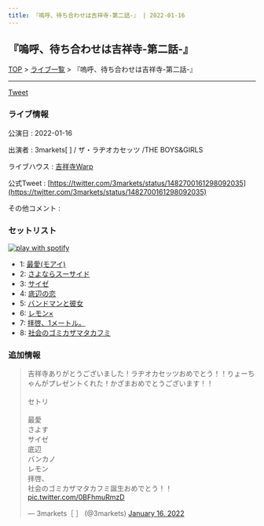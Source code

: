 ```yaml
---
title: 『嗚呼、待ち合わせは吉祥寺-第二話-』 | 2022-01-16
---
```

## 『嗚呼、待ち合わせは吉祥寺-第二話-』

[TOP](/setlist/) > [ライブ一覧](lives.html) > 『嗚呼、待ち合わせは吉祥寺-第二話-』

___

<a href="https://twitter.com/share?ref_src=twsrc%5Etfw" data-text="3markets[ ]セットリスト > 『嗚呼、待ち合わせは吉祥寺-第二話-』" class="twitter-share-button" data-via="3markets" data-hashtags="3markets" data-related="3markets" data-show-count="false">Tweet</a>

### ライブ情報

公演日
:    2022-01-16

出演者
:    3markets[ ] / ザ・ラヂオカセッツ /THE BOYS&GIRLS

ライブハウス
:    [吉祥寺Warp](livehouse005.html)

公式Tweet
:    [https://twitter.com/3markets/status/1482700161298092035](https://twitter.com/3markets/status/1482700161298092035)

その他コメント
:    

### セットリスト


[![play with spotify](images/spotify-icon.png)](https://open.spotify.com/playlist/4uvmqaIkwQhrP0wvQ5jYyS)



*  1: [最愛(モアイ)](song014.html)
*  2: [さよならスーサイド](song013.html)
*  3: [サイゼ](song004.html)
*  4: [底辺の恋](song008.html)
*  5: [バンドマンと彼女](song009.html)
*  6: [レモン×](song003.html)
*  7: [拝啓、1メートル。](song010.html)
*  8: [社会のゴミカザマタカフミ](song002.html)


### 追加情報



<blockquote class="twitter-tweet"><p lang="ja" dir="ltr">吉祥寺ありがとうございました！ラヂオカセッツおめでとう！！りょーちゃんがプレゼントくれた！かざまおめでとうございます！！<br><br>セトリ<br><br>最愛<br>さよす<br>サイゼ<br>底辺<br>バンカノ<br>レモン<br>拝啓、<br>社会のゴミカザマタカフミ誕生おめでとう！！ <a href="https://t.co/0BFhmuRmzD">pic.twitter.com/0BFhmuRmzD</a></p>&mdash; 3markets［ ］ (@3markets) <a href="https://twitter.com/3markets/status/1482700161298092035?ref_src=twsrc%5Etfw">January 16, 2022</a></blockquote>
<script async src="https://platform.twitter.com/widgets.js" charset="utf-8"></script>




<script async src="https://platform.twitter.com/widgets.js" charset="utf-8"></script>